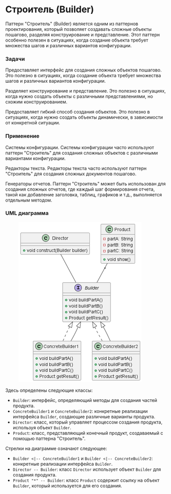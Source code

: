 # Строитель (Builder)

Паттерн "Строитель" (Builder) является одним из паттернов проектирования, который позволяет создавать сложные объекты пошагово, разделяя конструирование и представление. Этот паттерн особенно полезен в ситуациях, когда создание объекта требует множества шагов и различных вариантов конфигурации.

### Задачи

Предоставляет интерфейс для создания сложных объектов пошагово. Это полезно в ситуациях, когда создание объекта требует множества шагов и различных вариантов конфигурации.

Разделяет конструирование и представление. Это полезно в ситуациях, когда нужно создать объекты с различными представлениями, но схожим конструированием.

Предоставляет гибкий способ создания объектов. Это полезно в ситуациях, когда нужно создать объекты динамически, в зависимости от конкретной ситуации.

### Применение

Системы конфигурации. Системы конфигурации часто используют паттерн "Строитель" для создания сложных объектов с различными вариантами конфигурации.

Редакторы текста. Редакторы текста часто используют паттерн "Строитель" для создания сложных документов пошагово.

Генераторы отчетов. Паттерн "Строитель" может быть использован для создания сложных отчетов, где каждый шаг формирования отчета, такой как добавление заголовка, таблиц, графиков и т.д., выполняется отдельным методом.

### UML диаграмма

<figure><img src="../../../.gitbook/assets/image (26).png" alt=""><figcaption></figcaption></figure>

Здесь определены следующие классы:

* `Builder`: интерфейс, определяющий методы для создания частей продукта.
* `ConcreteBuilder1` и `ConcreteBuilder2`: конкретные реализации интерфейса `Builder`, создающие различные варианты продукта.
* `Director`: класс, который управляет процессом создания продукта, используя объект `Builder`.
* `Product`: класс, представляющий конечный продукт, создаваемый с помощью паттерна "Строитель".

Стрелки на диаграмме означают следующее:

* `Builder <|-- ConcreteBuilder1` и `Builder <|-- ConcreteBuilder2`: конкретные реализации интерфейса `Builder`.
* `Director -- Builder`: класс `Director` использует объект `Builder` для создания продукта.
* `Product "*" -- Builder`: класс `Product` содержит ссылку на объект `Builder`, который используется для его создания.
